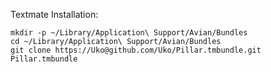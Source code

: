 Textmate Installation:

    mkdir -p ~/Library/Application\ Support/Avian/Bundles
    cd ~/Library/Application\ Support/Avian/Bundles
    git clone https://Uko@github.com/Uko/Pillar.tmbundle.git Pillar.tmbundle